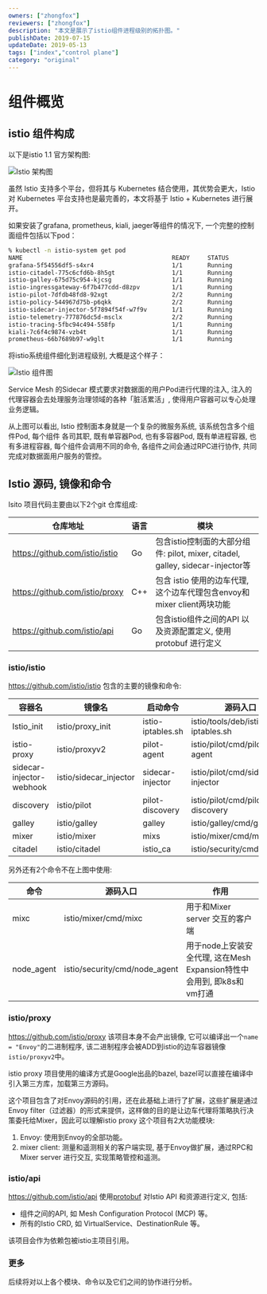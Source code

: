 ```yaml
---
owners: ["zhongfox"]
reviewers: ["zhongfox"]
description: "本文是展示了istio组件进程级别的拓扑图。"
publishDate: 2019-07-15
updateDate: 2019-05-13
tags: ["index","control plane"]
category: "original"
---
```


# 组件概览

## istio 组件构成

以下是istio 1.1 官方架构图:

![Istio 架构图](https://gw.alipayobjects.com/mdn/rms_91f3e6/afts/img/A*_GPdTIDlhD4AAAAAAAAAAABkARQnAQ)

虽然 Istio 支持多个平台，但将其与 Kubernetes 结合使用，其优势会更大，Istio 对 Kubernetes 平台支持也是最完善的，本文将基于 Istio + Kubernetes 进行展开。

如果安装了grafana, prometheus, kiali, jaeger等组件的情况下, 一个完整的控制面组件包括以下pod：

```bash
% kubectl -n istio-system get pod
NAME                                          READY     STATUS
grafana-5f54556df5-s4xr4                      1/1       Running
istio-citadel-775c6cfd6b-8h5gt                1/1       Running
istio-galley-675d75c954-kjcsg                 1/1       Running
istio-ingressgateway-6f7b477cdd-d8zpv         1/1       Running
istio-pilot-7dfdb48fd8-92xgt                  2/2       Running
istio-policy-544967d75b-p6qkk                 2/2       Running
istio-sidecar-injector-5f7894f54f-w7f9v       1/1       Running
istio-telemetry-777876dc5d-msclx              2/2       Running
istio-tracing-5fbc94c494-558fp                1/1       Running
kiali-7c6f4c9874-vzb4t                        1/1       Running
prometheus-66b7689b97-w9glt                   1/1       Running
```

将istio系统组件细化到进程级别, 大概是这个样子：

![Istio 组件图](https://gw.alipayobjects.com/mdn/rms_91f3e6/afts/img/A*cbxAQYM5DrgAAAAAAAAAAABkARQnAQ)

Service Mesh 的Sidecar 模式要求对数据面的用户Pod进行代理的注入, 注入的代理容器会去处理服务治理领域的各种「脏活累活」, 使得用户容器可以专心处理业务逻辑。

从上图可以看出, Istio 控制面本身就是一个复杂的微服务系统, 该系统包含多个组件Pod, 每个组件 各司其职, 既有单容器Pod, 也有多容器Pod, 既有单进程容器, 也有多进程容器,   每个组件会调用不同的命令, 各组件之间会通过RPC进行协作, 共同完成对数据面用户服务的管控。

## Istio 源码, 镜像和命令

Isito 项目代码主要由以下2个git 仓库组成:

| 仓库地址                       | 语言 | 模块                                                                            |
|--------------------------------|------|---------------------------------------------------------------------------------|
| https://github.com/istio/istio | Go   | 包含istio控制面的大部分组件: pilot, mixer, citadel, galley, sidecar-injector等  |
| https://github.com/istio/proxy | C++  | 包含 istio 使用的边车代理, 这个边车代理包含envoy和mixer client两块功能          |
| https://github.com/istio/api   | Go   | 包含istio组件之间的API 以及资源配置定义, 使用 protobuf 进行定义                 |

### istio/istio

https://github.com/istio/istio 包含的主要的镜像和命令:

| 容器名                   | 镜像名                 | 启动命令          | 源码入口                          |
| ------------------------ | ---------------------- | ----------------- | --------------------------------- |
| Istio_init               | istio/proxy_init       | istio-iptables.sh | istio/tools/deb/istio-iptables.sh |
| istio-proxy              | istio/proxyv2          | pilot-agent       | istio/pilot/cmd/pilot-agent       |
| sidecar-injector-webhook | istio/sidecar_injector | sidecar-injector  | istio/pilot/cmd/sidecar-injector  |
| discovery                | istio/pilot            | pilot-discovery   | istio/pilot/cmd/pilot-discovery   |
| galley                   | istio/galley           | galley            | istio/galley/cmd/galley           |
| mixer                    | istio/mixer            | mixs              | istio/mixer/cmd/mixs              |
| citadel                  | istio/citadel          | istio_ca          | istio/security/cmd/istio_ca       |

另外还有2个命令不在上图中使用:

| 命令       | 源码入口                      | 作用                                                                   |
|------------|-------------------------------|------------------------------------------------------------------------|
| mixc       | istio/mixer/cmd/mixc          | 用于和Mixer server 交互的客户端                                        |
| node_agent | istio/security/cmd/node_agent | 用于node上安装安全代理, 这在Mesh Expansion特性中会用到, 即k8s和vm打通  |

### istio/proxy

https://github.com/istio/proxy 该项目本身不会产出镜像, 它可以编译出一个`name = "Envoy"`的二进制程序, 该二进制程序会被ADD到istio的边车容器镜像`istio/proxyv2`中。

istio proxy 项目使用的编译方式是Google出品的bazel, bazel可以直接在编译中引入第三方库，加载第三方源码。

这个项目包含了对Envoy源码的引用，还在此基础上进行了扩展，这些扩展是通过Envoy filter（过滤器）的形式来提供，这样做的目的是让边车代理将策略执行决策委托给Mixer，因此可以理解istio proxy 这个项目有2大功能模块:

1. Envoy: 使用到Envoy的全部功能。
2. mixer client: 测量和遥测相关的客户端实现, 基于Envoy做扩展，通过RPC和Mixer server 进行交互,  实现策略管控和遥测。

### istio/api

https://github.com/istio/api 使用[protobuf](https://github.com/protocolbuffers/protobuf) 对Istio API 和资源进行定义, 包括:

* 组件之间的API, 如 Mesh Configuration Protocol (MCP) 等。
* 所有的Istio CRD, 如 VirtualService、DestinationRule 等。

该项目会作为依赖包被istio主项目引用。

### 更多

后续将对以上各个模块、命令以及它们之间的协作进行分析。